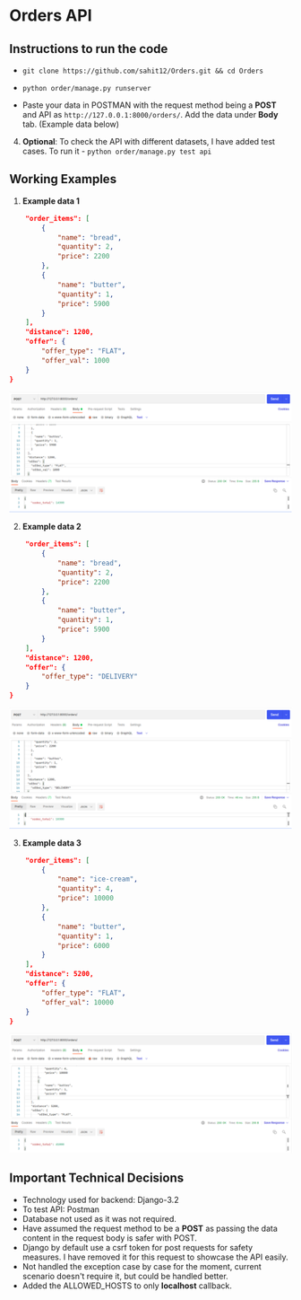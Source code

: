 # Orders API

## Instructions to run the code
* `git clone https://github.com/sahit12/Orders.git && cd Orders`

* `python order/manage.py runserver`

* Paste your data in POSTMAN with the request method being a **POST** and API as `http://127.0.0.1:8000/orders/`. Add the data under **Body** tab. (Example data below)

4. **Optional**: To check the API with different datasets, I have added test cases. To run it - `python order/manage.py test api`

## Working Examples

1. **Example data 1**
```json {
    "order_items": [
        {
            "name": "bread",
            "quantity": 2,
            "price": 2200
        },
        {
            "name": "butter",
            "quantity": 1,
            "price": 5900
        }
    ],
    "distance": 1200,
    "offer": {
        "offer_type": "FLAT",
        "offer_val": 1000
    }
}
```
![First Example](images/first_order.png?raw=true)

2. **Example data 2**
```json {
    "order_items": [
        {
            "name": "bread",
            "quantity": 2,
            "price": 2200
        },
        {
            "name": "butter",
            "quantity": 1,
            "price": 5900
        }
    ],
    "distance": 1200,
    "offer": {
        "offer_type": "DELIVERY"
    }
}
```
![Second Example](images/second_order.png?raw=true)

3. **Example data 3**
```json {
    "order_items": [
        {
            "name": "ice-cream",
            "quantity": 4,
            "price": 10000
        },
        {
            "name": "butter",
            "quantity": 1,
            "price": 6000
        }
    ],
    "distance": 5200,
    "offer": {
        "offer_type": "FLAT",
        "offer_val": 10000
    }
}
```
![Third Example](images/third_order.png?raw=true)

## Important Technical Decisions
* Technology used for backend: Django-3.2
* To test API: Postman
* Database not used as it was not required.
* Have assumed the request method to be a **POST** as passing the data content in the request body is safer with POST.
* Django by default use a csrf token for post requests for safety measures. I have removed it for this request to showcase the API easily.
* Not handled the exception case by case for the moment, current scenario doesn't require it, but could be handled better.
* Added the ALLOWED_HOSTS to only **localhost** callback.
